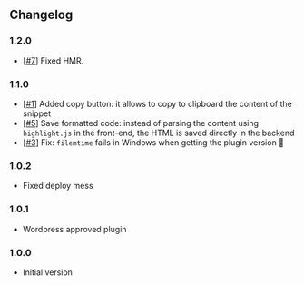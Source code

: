 ## Changelog

### 1.2.0

- [[#7](https://github.com/displaynone/gutenberg-snippet/issues/7)] Fixed HMR.

### 1.1.0

- [[#1](https://github.com/displaynone/gutenberg-snippet/issues/1)] Added copy button: it allows to copy to clipboard the content of the snippet
- [[#5](https://github.com/displaynone/gutenberg-snippet/issues/5)] Save formatted code: instead of parsing the content using `highlight.js` in the front-end, the HTML is saved directly in the backend
- [[#3](https://github.com/displaynone/gutenberg-snippet/issues/3)] Fix: `filemtime` fails in Windows when getting the plugin version :bug:

### 1.0.2

- Fixed deploy mess

### 1.0.1

- Wordpress approved plugin

### 1.0.0

- Initial version

